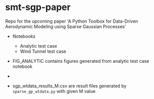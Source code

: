 # smt-sgp-paper

Repo for the upcoming paper 'A Python Toolbox for Data-Driven Aerodynamic Modeling using Sparse Gaussian Processes'

* Notebooks
  * Analytic test case
  * Wind Tunnel test case

* FIG_ANALYTIC contains figures generated from analytic test case notebook
* 
* sgp_wtdata_results_M<value>.csv are result files generated by `sparse_gp_wtdata.py` with given M value